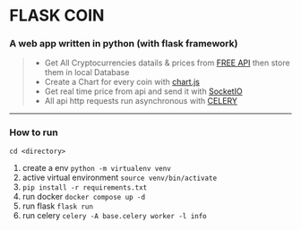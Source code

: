 # FLASK COIN

### A web app written in python (with flask framework)

> * Get All Cryptocurrencies datails & prices from [FREE API](https://docs.kucoin.com/) then store them in local Database
> * Create a Chart for every coin with [chart.js](https://www.chartjs.org/)
> * Get real time price from api and send it with [SocketIO](https://socket.io)
> * All api http requests run asynchronous with [CELERY](https://docs.celeryq.dev/en/stable/)

---

### How to run 
`cd <directory>`
1. create a env `python -m virtualenv venv`
2. active virtual environment `source venv/bin/activate`
3. `pip install -r requirements.txt`
4. run docker `docker compose up -d`
5. run flask `flask run`
6. run celery `celery -A base.celery worker -l info`